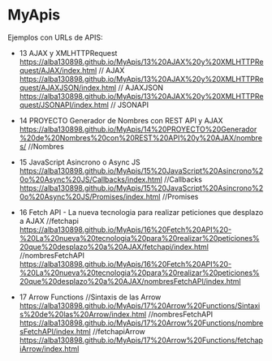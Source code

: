 # MyApis
Ejemplos con URLs de APIS:

- 13 AJAX y XMLHTTPRequest
https://alba130898.github.io/MyApis/13%20AJAX%20y%20XMLHTTPRequest/AJAX/index.html // AJAX
https://alba130898.github.io/MyApis/13%20AJAX%20y%20XMLHTTPRequest/AJAXJSON/index.html // AJAXJSON
https://alba130898.github.io/MyApis/13%20AJAX%20y%20XMLHTTPRequest/JSONAPI/index.html // JSONAPI

- 14 PROYECTO Generador de Nombres con REST API y AJAX
https://alba130898.github.io/MyApis/14%20PROYECTO%20Generador%20de%20Nombres%20con%20REST%20API%20y%20AJAX/nombres/ //Nombres

- 15 JavaScript Asincrono o Async JS
https://alba130898.github.io/MyApis/15%20JavaScript%20Asincrono%20o%20Async%20JS/Callbacks/index.html //Callbacks
https://alba130898.github.io/MyApis/15%20JavaScript%20Asincrono%20o%20Async%20JS/Promises/index.html //Promises

- 16 Fetch API - La nueva tecnologia para realizar peticiones que desplazo a AJAX
//fetchapi https://alba130898.github.io/MyApis/16%20Fetch%20API%20-%20La%20nueva%20tecnologia%20para%20realizar%20peticiones%20que%20desplazo%20a%20AJAX/fetchapi/index.html 
//nombresFetchAPI https://alba130898.github.io/MyApis/16%20Fetch%20API%20-%20La%20nueva%20tecnologia%20para%20realizar%20peticiones%20que%20desplazo%20a%20AJAX/nombresFetchAPI/index.html 

- 17 Arrow Functions
//Sintaxis de las Arrow https://alba130898.github.io/MyApis/17%20Arrow%20Functions/Sintaxis%20de%20las%20Arrow/index.html 
//nombresFetchAPI https://alba130898.github.io/MyApis/17%20Arrow%20Functions/nombresFetchAPI/index.html 
//fetchapiArrow https://alba130898.github.io/MyApis/17%20Arrow%20Functions/fetchapiArrow/index.html 
